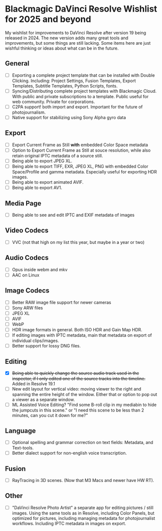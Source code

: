 # Blackmagic DaVinci Resolve Wishlist for 2025 and beyond
My wishlist for improvements to DaVinci Resolve after version 19 being released in 2024. The new version adds many great tools and improvements, but some things are still lacking. Some items here are just wishful thinking or ideas about what can be in the future.


## General
- [ ] Exporting a complete project template that can be installed with Double Clicking. Including: Project Settings, Fusion Templates, Export Templates, Subtitle Templates, Python Scripts, fonts.
- [ ] Syncing/Distributing complete project templates with Blackmagic Cloud. With public and private subscriptions to a template. Public useful for web community. Private for corporations.
- [ ] C2PA support! both import and export. Important for the future of photojournalism.
- [ ] Native support for stabilizing using Sony Alpha gyro data

## Export
- [ ] Export Current Frame as Still **with** embedded Color Space metadata
- [ ] Option to Export Current Frame as Still at souce resolution, while also retain original IPTC metadata of a source still.
- [ ] Being able to export JPEG XL.
- [ ] Being able to export TIFF, EXR, JPEG XL, PNG with embedded Color Space/Profile and gamma metadata. Especially useful for exporting HDR images.
- [ ] Being able to export animated AVIF.
- [ ] Being able to export AV1.

## Media Page
- [ ] Being able to see and edit IPTC and EXIF metadata of images


## Video Codecs
- [ ] VVC (not that high on my list this year, but maybe in a year or two)

## Audio Codecs
- [ ] Opus inside webm and mkv
- [ ] AAC on Linux

## Image Codecs
- [ ] Better RAW image file support for newer cameras
- [ ] Sony ARW files
- [ ] JPEG XL
- [ ] AVIF
- [ ] WebP
- [ ] HDR image formats in general. Both ISO HDR and Gain Map HDR.
- [ ] If editing images with IPTC metadata, main that metadata on export of individual clips/images.
- [ ] Better support for lossy DNG files.

## Editing
- [x] ~~Being able to quickly change the source audio track used in the inspector, if I only edited one of the source tracks into the timeline.~~ Added in Resolve 19.1
- [ ] New edit layout for vertical video: moving viewer to the right and spanning the entire height of the window. Either that or option to pop out a viewer as a separate window.
- [ ] ML Assisted Voice Editing? "Find some B-roll clip in my mediabin to hide the jumpcuts in this scene." or "I need this scene to be less than 2 minutes, can you cut it down for me?"

## Language
- [ ] Optional spelling and grammar correction on text fields: Metadata, and Text-tools.
- [ ] Better dialect support for non-english voice transcription.

## Fusion
- [ ] RayTracing in 3D scenes. (Now that M3 Macs and newer have HW RT).


## Other
- [ ] "DaVinci Resolve Photo Artist" a separate app for editing pictures / still images. Using the same tools as in Resolve, including Color Panels, but optimized for pictures, including managing metadata for photojournalist workflows. Including IPTC metadata in images on export.
